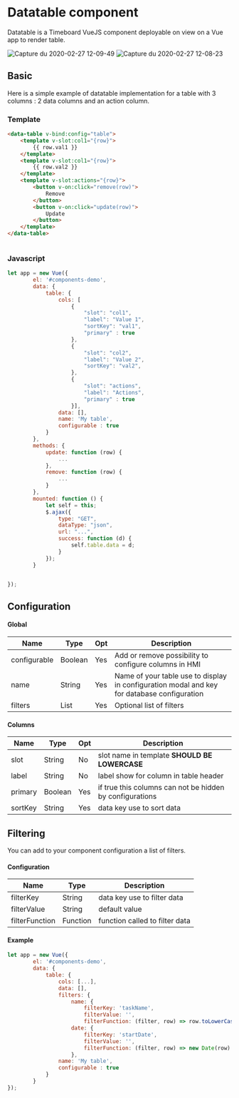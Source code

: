 # Datatable component
Datatable is a Timeboard VueJS component deployable on view on a Vue app to render table. 

![Capture du 2020-02-27 12-09-49](https://user-images.githubusercontent.com/15018911/75439511-39362580-595a-11ea-9a77-121e891f16e9.png)
![Capture du 2020-02-27 12-08-23](https://user-images.githubusercontent.com/15018911/75439513-39cebc00-595a-11ea-80f6-51014ebaf794.png)

## Basic 
Here is a simple example of datatable implementation for a table with 3 columns : 2 data columns and an action column.
### Template 
```HTML
<data-table v-bind:config="table">
    <template v-slot:col1="{row}">
        {{ row.val1 }}
    </template>
    <template v-slot:col1="{row}">
        {{ row.val2 }}
    </template>
    <template v-slot:actions="{row}">
        <button v-on:click="remove(row)">
            Remove
        </button>
        <button v-on:click="update(row)">
            Update
        </button>
    </template>
</data-table>
    
```
### Javascript 
```javascript
let app = new Vue({
        el: '#components-demo',
        data: {
            table: {
                cols: [
                    {
                        "slot": "col1",
                        "label": "Value 1",
                        "sortKey": "val1",
                        "primary" : true
                    },
                    {
                        "slot": "col2",
                        "label": "Value 2",
                        "sortKey": "val2",
                    },
                    {
                        "slot": "actions",
                        "label": "Actions",
                        "primary" : true
                    }],
                data: [],
                name: 'My table',
                configurable : true
            }
        },
        methods: {
            update: function (row) {
                ...
            },
            remove: function (row) {
                ...
            }
        },
        mounted: function () {
            let self = this;
            $.ajax({
                type: "GET",
                dataType: "json",
                url: "...",
                success: function (d) {
                    self.table.data = d;
                }
            });
        }


});
```
## Configuration 
#### Global
|   Name | Type | Opt | Description |
|--------|-----------|-----------|-----------|
| configurable   | Boolean | Yes |  Add or remove possibility to configure columns in HMI    | 
| name    | String | Yes |  Name of your table use to display in configuration modal and key for database configuration    | 
| filters   | List | Yes |  Optional list of filters   | 
#### Columns
|   Name | Type | Opt | Description |
|--------|-----------|-----------|-----------|
| slot   | String | No |  slot name in template **SHOULD BE LOWERCASE** | 
| label   | String | No |  label show for column in table header  | 
| primary   | Boolean | Yes |  if true this columns can not be hidden by configurations    | 
| sortKey  | String | Yes |  data key use to sort data | 

## Filtering

You can add to your component configuration a list of filters.
#### Configuration

|   Name | Type |  Description |
|--------|-----------|-----------|
| filterKey   | String |  data key use to filter data | 
| filterValue   | String | default value | 
| filterFunction   | Function |  function called to filter data | 
#### Example
```javascript
let app = new Vue({
        el: '#components-demo',
        data: {
            table: {
                cols: [...],
                data: [],
                filters: {
                    name: { 
                        filterKey: 'taskName', 
                        filterValue: '',
                        filterFunction: (filter, row) => row.toLowerCase().indexOf(filter.toLowerCase()) > -1 },
                    date: {
                        filterKey: 'startDate',
                        filterValue: '',
                        filterFunction: (filter, row) => new Date(row).getTime() >= new Date(filter).getTime() },
                    },
                name: 'My table',
                configurable : true
            }
        }
});
```